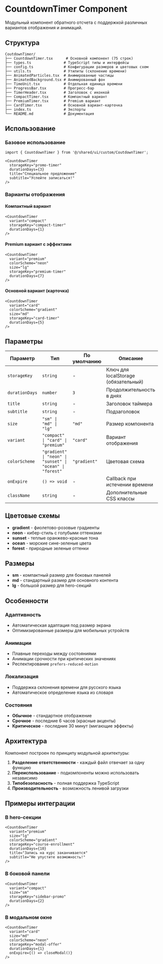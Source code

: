 # CountdownTimer Component

Модульный компонент обратного отсчета с поддержкой различных вариантов отображения и анимаций.

## Структура

```
CoutdownTimer/
├── CountdownTimer.tsx      # Основной компонент (75 строк)
├── types.ts               # TypeScript типы и интерфейсы
├── config.ts              # Конфигурации размеров и цветовых схем
├── utils.ts               # Утилиты (склонение времени)
├── AnimatedParticles.tsx  # Анимированные частицы
├── AnimatedBackground.tsx # Анимированный фон
├── TimeUnit.tsx           # Отдельная единица времени
├── ProgressBar.tsx        # Прогресс-бар
├── TimerHeader.tsx        # Заголовок с иконкой
├── CompactTimer.tsx       # Компактный вариант
├── PremiumTimer.tsx       # Premium вариант
├── CardTimer.tsx          # Основной вариант-карточка
├── index.ts               # Экспорты
└── README.md              # Документация
```

## Использование

### Базовое использование

```tsx
import { CountdownTimer } from '@/shared/ui/custom/CoutdownTimer';

<CountdownTimer
  storageKey="promo-timer"
  durationDays={3}
  title="Специальное предложение"
  subtitle="Успейте записаться!"
/>
```

### Варианты отображения

#### Компактный вариант
```tsx
<CountdownTimer
  variant="compact"
  storageKey="compact-timer"
  durationDays={1}
/>
```

#### Premium вариант с эффектами
```tsx
<CountdownTimer
  variant="premium"
  colorScheme="neon"
  size="lg"
  storageKey="premium-timer"
  durationDays={7}
/>
```

#### Основной вариант (карточка)
```tsx
<CountdownTimer
  variant="card"
  colorScheme="gradient"
  size="md"
  storageKey="card-timer"
  durationDays={5}
/>
```

## Параметры

| Параметр | Тип | По умолчанию | Описание |
|----------|-----|--------------|----------|
| `storageKey` | `string` | - | Ключ для localStorage (обязательный) |
| `durationDays` | `number` | `3` | Продолжительность в днях |
| `title` | `string` | - | Заголовок таймера |
| `subtitle` | `string` | - | Подзаголовок |
| `size` | `"sm" \| "md" \| "lg"` | `"md"` | Размер компонента |
| `variant` | `"compact" \| "card" \| "premium"` | `"card"` | Вариант отображения |
| `colorScheme` | `"gradient" \| "neon" \| "sunset" \| "ocean" \| "forest"` | `"gradient"` | Цветовая схема |
| `onExpire` | `() => void` | - | Callback при истечении времени |
| `className` | `string` | - | Дополнительные CSS классы |

## Цветовые схемы

- **gradient** - фиолетово-розовые градиенты
- **neon** - кибер-стиль с голубыми оттенками  
- **sunset** - теплые оранжево-красные тона
- **ocean** - морские сине-зеленые цвета
- **forest** - природные зеленые оттенки

## Размеры

- **sm** - компактный размер для боковых панелей
- **md** - стандартный размер для основного контента
- **lg** - большой размер для hero-секций

## Особенности

### Адаптивность
- Автоматическая адаптация под размер экрана
- Оптимизированные размеры для мобильных устройств

### Анимации
- Плавные переходы между состояниями
- Анимации срочности при критических значениях
- Респектирование `prefers-reduced-motion`

### Локализация
- Поддержка склонения времени для русского языка
- Автоматическое определение языка из словаря

### Состояния
- **Обычное** - стандартное отображение
- **Срочное** - последние 6 часов (красные акценты)
- **Критическое** - последние 30 минут (мигающие эффекты)

## Архитектура

Компонент построен по принципу модульной архитектуры:

1. **Разделение ответственности** - каждый файл отвечает за одну функцию
2. **Переиспользование** - подкомпоненты можно использовать независимо
3. **Типобезопасность** - полная поддержка TypeScript
4. **Производительность** - возможность ленивой загрузки

## Примеры интеграции

### В hero-секции
```tsx
<CountdownTimer
  variant="premium"
  size="lg"
  colorScheme="gradient"
  storageKey="course-enrollment"
  durationDays={10}
  title="Запись на курс заканчивается"
  subtitle="Не упустите возможность!"
/>
```

### В боковой панели
```tsx
<CountdownTimer
  variant="compact"
  size="sm"
  storageKey="sidebar-promo"
  durationDays={2}
/>
```

### В модальном окне
```tsx
<CountdownTimer
  variant="card"
  size="md"
  colorScheme="neon"
  storageKey="modal-offer"
  durationDays={1}
  onExpire={() => closeModal()}
/>
```
